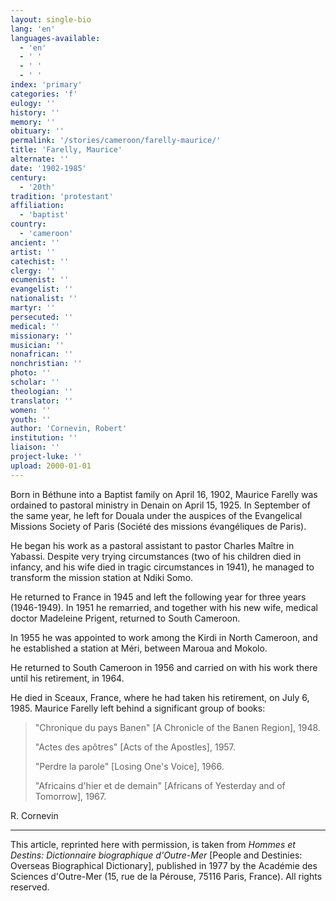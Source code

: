 ```yaml
---
layout: single-bio
lang: 'en'
languages-available:
  - 'en'
  - ' '
  - ' '
  - ' '
index: 'primary'
categories: 'f'
eulogy: ''
history: ''
memory: ''
obituary: ''
permalink: '/stories/cameroon/farelly-maurice/'
title: 'Farelly, Maurice'
alternate: ''
date: '1902-1985'
century:
  - '20th'
tradition: 'protestant'
affiliation:
  - 'baptist'
country:
  - 'cameroon'
ancient: ''
artist: ''
catechist: ''
clergy: ''
ecumenist: ''
evangelist: ''
nationalist: ''
martyr: ''
persecuted: ''
medical: ''
missionary: ''
musician: ''
nonafrican: ''
nonchristian: ''
photo: ''
scholar: ''
theologian: ''
translator: ''
women: ''
youth: ''
author: 'Cornevin, Robert'
institution: ''
liaison: ''
project-luke: ''
upload: 2000-01-01
---
```



Born in Béthune into a Baptist family on April 16, 1902, Maurice Farelly was ordained to pastoral ministry in Denain on April 15, 1925. In September of the same year, he left for Douala under the auspices of the Evangelical Missions Society of Paris (Société des missions évangéliques de Paris).

He began his work as a pastoral assistant to pastor Charles Maître in Yabassi. Despite very trying circumstances (two of his children died in infancy, and his wife died in tragic circumstances in 1941), he managed to transform the mission station at Ndiki Somo.

He returned to France in 1945 and left the following year for three years (1946-1949). In 1951 he remarried, and together with his new wife, medical doctor Madeleine Prigent, returned to South Cameroon.

In 1955 he was appointed to work among the Kirdi in North Cameroon, and he established a station at Méri, between Maroua and Mokolo.

He returned to South Cameroon in 1956 and carried on with his work there until his retirement, in 1964.

He died in Sceaux, France, where he had taken his retirement, on July 6, 1985. Maurice Farelly left behind a significant group of books:

> "Chronique du pays Banen" [A Chronicle of the Banen Region], 1948.
> 
> "Actes des apôtres" [Acts of the Apostles], 1957.
> 
> "Perdre la parole" [Losing One's Voice], 1966.
> 
> "Africains d'hier et de demain" [Africans of Yesterday and of Tomorrow], 1967.

R. Cornevin

---

This article, reprinted here with permission, is taken from *Hommes et Destins: Dictionnaire biographique d'Outre-Mer* [People and Destinies: Overseas Biographical Dictionary], published in 1977 by the Académie des Sciences d'Outre-Mer (15, rue de la Pérouse, 75116 Paris, France). All rights reserved.